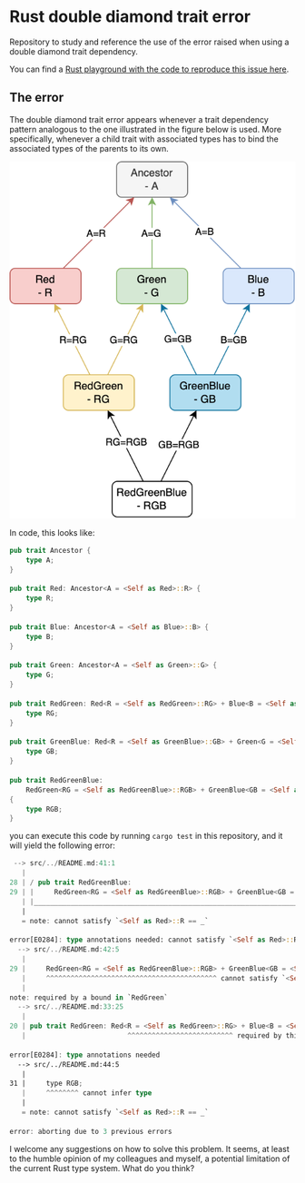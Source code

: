 # Rust double diamond trait error

Repository to study and reference the use of the error raised when using a double diamond trait dependency.

You can find a [Rust playground with the code to reproduce this issue here](https://play.rust-lang.org/?version=stable&mode=debug&edition=2024&gist=7050b0182982e8cd05d4089a4b7475fe).

## The error

The double diamond trait error appears whenever a trait dependency pattern analogous to the one illustrated
in the figure below is used. More specifically, whenever a child trait with associated types has to bind the
associated types of the parents to its own.

![diagram](diagram.png)

In code, this looks like:

```rust
pub trait Ancestor {
    type A;
}

pub trait Red: Ancestor<A = <Self as Red>::R> {
    type R;
}

pub trait Blue: Ancestor<A = <Self as Blue>::B> {
    type B;
}

pub trait Green: Ancestor<A = <Self as Green>::G> {
    type G;
}

pub trait RedGreen: Red<R = <Self as RedGreen>::RG> + Blue<B = <Self as RedGreen>::RG> {
    type RG;
}

pub trait GreenBlue: Red<R = <Self as GreenBlue>::GB> + Green<G = <Self as GreenBlue>::GB> {
    type GB;
}

pub trait RedGreenBlue:
    RedGreen<RG = <Self as RedGreenBlue>::RGB> + GreenBlue<GB = <Self as RedGreenBlue>::RGB>
{
    type RGB;
}
```

you can execute this code by running `cargo test` in this repository, and it will yield the following error:

```rust
 --> src/../README.md:41:1
   |
28 | / pub trait RedGreenBlue:
29 | |     RedGreen<RG = <Self as RedGreenBlue>::RGB> + GreenBlue<GB = <Self as RedGreenBlue>::RGB>
   | |____________________________________________________________________________________________^ cannot infer type
   |
   = note: cannot satisfy `<Self as Red>::R == _`

error[E0284]: type annotations needed: cannot satisfy `<Self as Red>::R == <Self as RedGreenBlue>::RGB`
  --> src/../README.md:42:5
   |
29 |     RedGreen<RG = <Self as RedGreenBlue>::RGB> + GreenBlue<GB = <Self as RedGreenBlue>::RGB>
   |     ^^^^^^^^^^^^^^^^^^^^^^^^^^^^^^^^^^^^^^^^^^ cannot satisfy `<Self as Red>::R == <Self as RedGreenBlue>::RGB`
   |
note: required by a bound in `RedGreen`
  --> src/../README.md:33:25
   |
20 | pub trait RedGreen: Red<R = <Self as RedGreen>::RG> + Blue<B = <Self as RedGreen>::RG> {
   |                         ^^^^^^^^^^^^^^^^^^^^^^^^^^ required by this bound in `RedGreen`

error[E0284]: type annotations needed
  --> src/../README.md:44:5
   |
31 |     type RGB;
   |     ^^^^^^^^ cannot infer type
   |
   = note: cannot satisfy `<Self as Red>::R == _`

error: aborting due to 3 previous errors
```

I welcome any suggestions on how to solve this problem. It seems, at least to the humble opinion of my colleagues
and myself, a potential limitation of the current Rust type system. What do you think?

